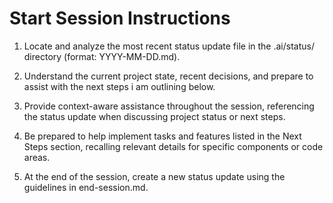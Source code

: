 # Start Session Instructions

1. Locate and analyze the most recent status update file in the .ai/status/ directory (format: YYYY-MM-DD.md).

2. Understand the current project state, recent decisions, and prepare to assist with the next steps i am outlining below.

3. Provide context-aware assistance throughout the session, referencing the status update when discussing project status or next steps.

4. Be prepared to help implement tasks and features listed in the Next Steps section, recalling relevant details for specific components or code areas.

5. At the end of the session, create a new status update using the guidelines in end-session.md.
